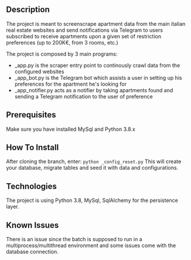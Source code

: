 ## Description
The project is meant to screenscrape apartment data from the main italian real estate websites and send notifications via Telegram to users subscribed to receive apartments upon a given set of restriction preferences (up to 200K€, from 3 rooms, etc.)

The project is composed by 3 main programs:

- _app.py is the scraper entry point to continously crawl data from the configured websites
- _app_bot.py is the Telegram bot which assists a user in setting up his preferences for the apartment he's looking for
- _app_notifier.py acts as a notifier by taking apartments found and sending a Telegram notification to the user of preference

## Prerequisites
Make sure you have installed MySql and Python 3.8.x

## How To Install
After cloning the branch, enter:
`python _config_reset.py`
This will create your database, migrate tables and seed it with data and configurations.

## Technologies
The project is using Python 3.8, MySql, SqlAlchemy for the persistence layer.

## Known Issues
There is an issue since the batch is supposed to run in a multiprocess/multithread environment and some issues come with the database connection.
